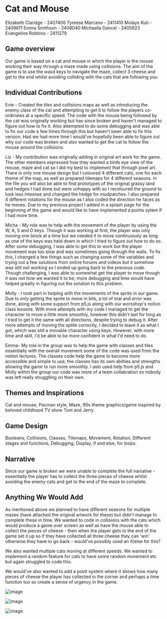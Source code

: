 # Cat and Mouse 

Elizabeth Claridge - 2407406
Tyreese Marcano - 2411410
Molayo Kuti - 2409611
Emma Smithson - 2408040
Michaella Dancel - 2405923
Evangeline Robbins - 2411279 

## Game overview

Our game is based on a cat and mouse in which the player is the mouse working their way through a maze made using collisions. The aim of the game is to use the wasd keys to navigate the maze, collect 3 cheese and get to the end whilst avoiding colliding with the cats that are following you.

## Individual Contributions

Evie - Created the tiles and collisions maps as well as introducing the enemy class of the cat and attempting to get it to follow the players co-ordinates at a specific speed. The code with the mouse being followed by the cat was originally working but has since broken and haven't managed to figure out how to fix it. Also attempted to do some debugging and was able to fix our code a few times through this but haven't been able to fix this version. Had we had more time I would've hopefully been able to figure out why our code was broken and also wanted to get the cat to follow the mouse around the collisions.

Liz - My contribution was originally adding in original art work for the game. The other members expressed how they wanted a birds eye view of the mouse, maze and cat so I did my best to implement that through pixel art. There is only one mouse design but I coloured 4 different cats, one for each theme of the map, as well as prepared tilemaps for 4 different seasons. In the file you will also be able to find prototypes of the original grassy land and hedges I had done but were unhappy with so I recoloured the ground to look less intesnse and changed the hedge for mudpatches. I also prepared 4 different rotations for the mouse as I also coded the direction he faces as he moves. Due to my previous project I added in a splash page for the beginning of the game and would like to have implemented a points sytem if I had more time. 

Micha - My role was to help with the movement of the player by using the W, A, S and D keys. Though it was working at first, the player was only moving one block at a time but we needed it to move continuously as long as one of the keys was held down in which I tried to figure out how to do so. After some debugging, I was able to get this to work but the player movement was too slow and was sometimes going through the walls. To fix this, I changed a few things such as changing some of the variables and trying out a few solutions from online forums and videos but it somehow was still not working so I ended up going back to the previous code. Though challenging, I was able to somewhat get the player to move though it was not how we wanted it to be; more debugging and time would have helped greatly in figuring out the solution to this problem.

Molly -  I took part in helping with the movements of the sprite in our game. Due to only getting the sprite to move in bits, a lot of trial and error was done, along with some support from p5.js along with our worsshop's notion class lessons. With more attempts with my code I managed to get the character to move a little more smoothly, however this didn't last for long as I tried to get it the same with all directions, despite trying to debug it. After more attempts of moving the sptite correctly, I decided to leave it as what I got, which was still a movable character using keys. However, with more time and skill, I'd be able to be more confident in what I'd need to do.

Emma- My role in the group was to help the game with classes and tiles essentially with the overall movement some of the code was used from the notion lectures. The classes code help the game to become more accessible and simple to use, the classes has its own abilties and strengths allowing the game to run more smoothly. I aslo used help from p5.js and Molly within the group our code was more of a team collabration so nobody was left really strugglling on their own.
## Themes and Inspirations

Cat and mouse, Pacman style, Maze, 90s theme graphics/game inspired by beloved childhood TV show Tom and Jerry

## Game Design

Booleans, Collisions, Classes, Tilemaps, Movement, Rotation, Different stages and functions, Debugging, Display, if and else, for loops.

## Narrative

Since our game is broken we were unable to complete the full narrative - essentially the player has to collect the three pieces of cheese whilst avoiding the enemy cats and get to the end of the maze to complete.

## Anything We Would Add

As mentioned above we planned to have different seasons for multiple mazes (have attached the original artwork for these) but didn't manage to complete these in time. We wanted to code in collisions with the cats which would produce a game over screen as well as have the mouse able to collect the pieces of cheese - then when the player gets to the end of the game set it up so if they have collected all three cheese they can 'win' otherwise they have to go back - would've possibly used an if/else for this?

We also wanted multiple cats moving at different speeds. We wanted to implement a random feature for cats to have some random movement etc but again struggled to code this. 

We would've also wanted to add a point system where it shows how many pieces of cheese the player has collected in the corner and perhaps a time function too so create a sense of urgency in the game. 


![image](https://github.com/evierobbins/2411279-2411410-2407406-2409611-2408040-2405923-ma2806-final-project-/assets/152863145/e1ea12c1-c28d-4267-ac25-90f402b2d420)

![image](https://github.com/evierobbins/2411279-2411410-2407406-2409611-2408040-2405923-ma2806-final-project-/assets/152863145/8bd8c6c1-f891-4bde-8ce2-12786ed97bd4)

![image](https://github.com/evierobbins/2411279-2411410-2407406-2409611-2408040-2405923-ma2806-final-project-/assets/152863145/17fdede2-622c-42af-b22e-a12a949ed263)



